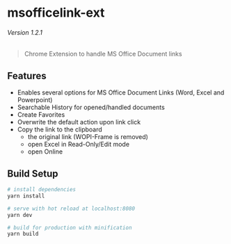# msofficelink-ext
###### _Version 1.2.1_

> Chrome Extension to handle MS Office Document links

## Features

- Enables several options for MS Office Document Links (Word, Excel and Powerpoint)
- Searchable History for opened/handled documents
- Create Favorites
- Overwrite the default action upon link click
- Copy the link to the clipboard
  - the original link (WOPI-Frame is removed)
  - open Excel in Read-Only/Edit mode
  - open Online

## Build Setup

``` bash
# install dependencies
yarn install

# serve with hot reload at localhost:8080
yarn dev

# build for production with minification
yarn build

```
